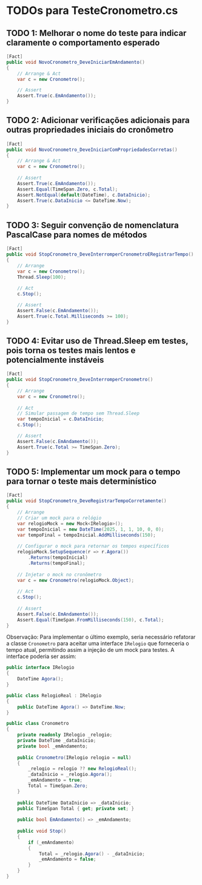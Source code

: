 # TODOs para TesteCronometro.cs

## TODO 1: Melhorar o nome do teste para indicar claramente o comportamento esperado

```csharp
[Fact]
public void NovoCronometro_DeveIniciarEmAndamento()
{
    // Arrange & Act
    var c = new Cronometro();

    // Assert
    Assert.True(c.EmAndamento());
}
```

## TODO 2: Adicionar verificações adicionais para outras propriedades iniciais do cronômetro

```csharp
[Fact]
public void NovoCronometro_DeveIniciarComPropriedadesCorretas()
{
    // Arrange & Act
    var c = new Cronometro();
    
    // Assert
    Assert.True(c.EmAndamento());
    Assert.Equal(TimeSpan.Zero, c.Total);
    Assert.NotEqual(default(DateTime), c.DataInicio);
    Assert.True(c.DataInicio <= DateTime.Now);
}
```

## TODO 3: Seguir convenção de nomenclatura PascalCase para nomes de métodos

```csharp
[Fact]
public void StopCronometro_DeveInterromperCronometroERegistrarTempo()
{
    // Arrange
    var c = new Cronometro();
    Thread.Sleep(100);
    
    // Act
    c.Stop();

    // Assert
    Assert.False(c.EmAndamento());
    Assert.True(c.Total.Milliseconds >= 100); 
}
```

## TODO 4: Evitar uso de Thread.Sleep em testes, pois torna os testes mais lentos e potencialmente instáveis

```csharp
[Fact]
public void StopCronometro_DeveInterromperCronometro()
{
    // Arrange
    var c = new Cronometro();
    
    // Act
    // Simular passagem de tempo sem Thread.Sleep
    var tempoInicial = c.DataInicio;
    c.Stop();

    // Assert
    Assert.False(c.EmAndamento());
    Assert.True(c.Total >= TimeSpan.Zero);
}
```

## TODO 5: Implementar um mock para o tempo para tornar o teste mais determinístico

```csharp
[Fact]
public void StopCronometro_DeveRegistrarTempoCorretamente()
{
    // Arrange
    // Criar um mock para o relógio
    var relogioMock = new Mock<IRelogio>();
    var tempoInicial = new DateTime(2025, 1, 1, 10, 0, 0);
    var tempoFinal = tempoInicial.AddMilliseconds(150);
    
    // Configurar o mock para retornar os tempos específicos
    relogioMock.SetupSequence(r => r.Agora())
        .Returns(tempoInicial)
        .Returns(tempoFinal);
    
    // Injetar o mock no cronômetro
    var c = new Cronometro(relogioMock.Object);
    
    // Act
    c.Stop();
    
    // Assert
    Assert.False(c.EmAndamento());
    Assert.Equal(TimeSpan.FromMilliseconds(150), c.Total);
}
```

Observação: Para implementar o último exemplo, seria necessário refatorar a classe `Cronometro` para aceitar uma interface `IRelogio` que forneceria o tempo atual, permitindo assim a injeção de um mock para testes. A interface poderia ser assim:

```csharp
public interface IRelogio
{
    DateTime Agora();
}

public class RelogioReal : IRelogio
{
    public DateTime Agora() => DateTime.Now;
}

public class Cronometro
{
    private readonly IRelogio _relogio;
    private DateTime _dataInicio;
    private bool _emAndamento;
    
    public Cronometro(IRelogio relogio = null)
    {
        _relogio = relogio ?? new RelogioReal();
        _dataInicio = _relogio.Agora();
        _emAndamento = true;
        Total = TimeSpan.Zero;
    }
    
    public DateTime DataInicio => _dataInicio;
    public TimeSpan Total { get; private set; }
    
    public bool EmAndamento() => _emAndamento;
    
    public void Stop()
    {
        if (_emAndamento)
        {
            Total = _relogio.Agora() - _dataInicio;
            _emAndamento = false;
        }
    }
}
```
